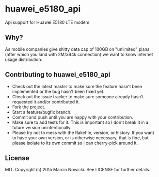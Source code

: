# huawei_e5180_api

Api support for Huawei E5180 LTE modem.

## Why?

As mobile companies give shitty data cap of 100GB on "unlimited" plans (after which you land with 2M/384k connection) we want to know internet usage distribution.

## Contributing to huawei_e5180_api

* Check out the latest master to make sure the feature hasn't been implemented or the bug hasn't been fixed yet.
* Check out the issue tracker to make sure someone already hasn't requested it and/or contributed it.
* Fork the project.
* Start a feature/bugfix branch.
* Commit and push until you are happy with your contribution.
* Make sure to add tests for it. This is important so I don't break it in a future version unintentionally.
* Please try not to mess with the Rakefile, version, or history. If you want to have your own version, or is otherwise necessary, that is fine, but please isolate to its own commit so I can cherry-pick around it.

## License

MIT. Copyright (c) 2015 Marcin Nowicki. See LICENSE for further details.
